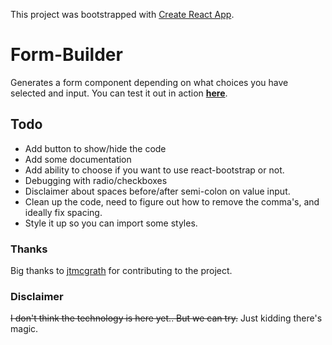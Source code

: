 This project was bootstrapped with [Create React App](https://github.com/facebookincubator/create-react-app).

# Form-Builder

Generates a form component depending on what choices you have selected and input.
You can test it out in action **[here](http://blayneformbuilder.surge.sh/)**.

## Todo

- Add button to show/hide the code
- Add some documentation
- Add ability to choose if you want to use react-bootstrap or not.
- Debugging with radio/checkboxes
- Disclaimer about spaces before/after semi-colon on value input.
- Clean up the code, need to figure out how to remove the comma's, and ideally fix spacing.
- Style it up so you can import some styles.

### Thanks

Big thanks to [jtmcgrath](https://github.com/jtmcgrath) for contributing to the project.

### Disclaimer

~~I don't think the technology is here yet.. But we can try.~~
Just kidding there's magic.